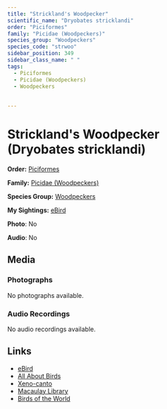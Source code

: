 ```yaml
---
title: "Strickland's Woodpecker"
scientific_name: "Dryobates stricklandi"
order: "Piciformes"
family: "Picidae (Woodpeckers)"
species_group: "Woodpeckers"
species_code: "strwoo"
sidebar_position: 349
sidebar_class_name: " "
tags: 
  - Piciformes
  - Picidae (Woodpeckers)
  - Woodpeckers
  
  
---
```


# Strickland's Woodpecker (Dryobates stricklandi)

**Order:** [Piciformes](/tags/piciformes)

**Family:** [Picidae (Woodpeckers)](/tags/picidae-woodpeckers)

**Species Group:** [Woodpeckers](/tags/woodpeckers)

**My Sightings:** [eBird](https://ebird.org/lifelist?r=world&time=life&spp=strwoo)

**Photo**: No 

**Audio**: No

## Media
### Photographs
No photographs available.

### Audio Recordings
No audio recordings available.

## Links
* [eBird](https://ebird.org/species/strwoo) 
* [All About Birds](https://www.allaboutbirds.org/guide/strwoo) 
* [Xeno-canto](https://www.xeno-canto.org/species/dryobates-stricklandi) 
* [Macaulay Library](https://search.macaulaylibrary.org/catalog?taxonCode=strwoo&sort=rating_rank_desc)
* [Birds of the World](https://birdsoftheworld.org/bow/species/strwoo)

